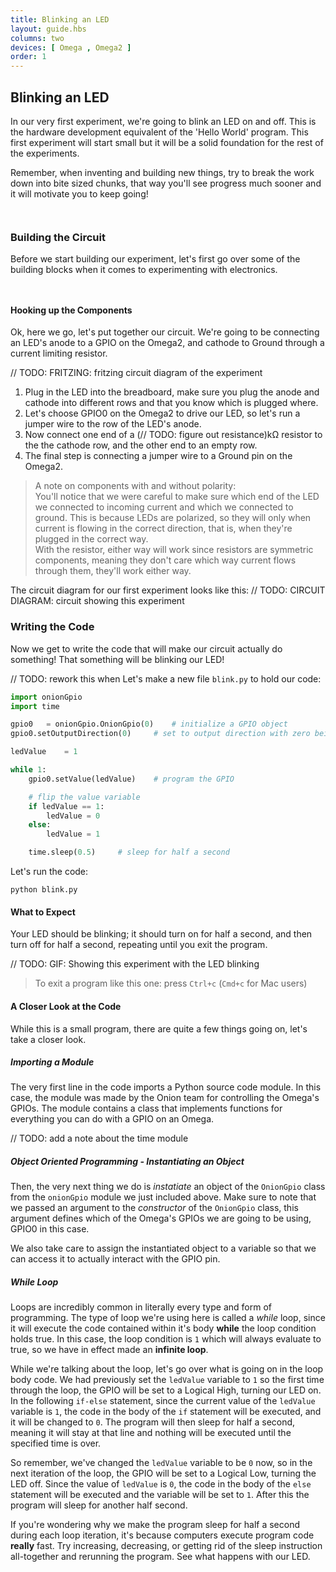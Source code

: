 ```yaml
---
title: Blinking an LED
layout: guide.hbs
columns: two
devices: [ Omega , Omega2 ]
order: 1
---
```


## Blinking an LED

In our very first experiment, we're going to blink an LED on and off. This is the hardware development equivalent of the 'Hello World' program. This first experiment will start small but it will be a solid foundation for the rest of the experiments.

Remember, when inventing and building new things, try to break the work down into bite sized chunks, that way you'll see progress much sooner and it will motivate you to keep going!


<!-- ### GPIO Pins as Outputs -->
```{r child = '../../shared/gpio-output.md'}
```

<!-- LEDs -->
```{r child = '../../shared/led.md'}
```

### Building the Circuit

Before we start building our experiment, let's first go over some of the building blocks when it comes to experimenting with electronics.


<!-- Jumper wires -->
```{r child = '../../shared/jumper-wires.md'}
```

<!-- Breadboard -->
```{r child = '../../shared/breadboard.md'}
```

#### Hooking up the Components

Ok, here we go, let's put together our circuit. We're going to be connecting an LED's anode to a GPIO on the Omega2, and cathode to Ground through a current limiting resistor.

// TODO: FRITZING: fritzing circuit diagram of the experiment

1. Plug in the LED into the breadboard, make sure you plug the anode and cathode into different rows and that you know which is plugged where.
2. Let's choose GPIO0 on the Omega2 to drive our LED, so let's run a jumper wire to the row of the LED's anode.
3. Now connect one end of a (// TODO: figure out resistance)kΩ resistor to the the cathode row, and the other end to an empty row.
4. The final step is connecting a jumper wire to a Ground pin on the Omega2.

> A note on components with and without polarity: <br>
> You'll notice  that we were careful to make sure which end of the LED we connected to incoming current and which we connected to ground. This is because LEDs are polarized, so they will only when current is flowing in the correct direction, that is, when they're plugged in the correct way. <br>
> With the resistor, either way will work since resistors are symmetric components, meaning they don't care which way current flows through them, they'll work either way.


The circuit diagram for our first experiment looks like this:
// TODO: CIRCUIT DIAGRAM: circuit showing this experiment


### Writing the Code

Now we get to write the code that will make our circuit actually do something! That something will be blinking our LED!

// TODO: rework this when
Let's make a new file `blink.py` to hold our code:
``` python
import onionGpio
import time

gpio0 	= onionGpio.OnionGpio(0)	# initialize a GPIO object
gpio0.setOutputDirection(0)		# set to output direction with zero being the default value

ledValue 	= 1

while 1:
	gpio0.setValue(ledValue)	# program the GPIO

	# flip the value variable
	if ledValue == 1:
		ledValue = 0
	else:
		ledValue = 1

	time.sleep(0.5)		# sleep for half a second
```

Let's run the code:
```
python blink.py
```

#### What to Expect

Your LED should be blinking; it should turn on for half a second, and then turn off for half a second, repeating until you exit the program.

// TODO: GIF: Showing this experiment with the LED blinking

> To exit a program like this one: press `Ctrl+c` (`Cmd+c` for Mac users)


#### A Closer Look at the Code

While this is a small program, there are quite a few things going on, let's take a closer look.

##### Importing a Module

The very first line in the code imports a Python source code module. In this case, the module was made by the Onion team for controlling the Omega's GPIOs. The module contains a class that implements functions for everything you can do with a GPIO on an Omega.

// TODO: add a note about the time module


##### Object Oriented Programming - Instantiating an Object

Then, the very next thing we do is *instatiate* an object of the `OnionGpio` class from the `onionGpio` module we just included above. Make sure to note that we passed an argument to the *constructor* of the `OnionGpio` class, this argument defines which of the Omega's GPIOs we are going to be using, GPIO0 in this case.

We also take care to assign the instantiated object to a variable so that we can access it to actually interact with the GPIO pin.


##### While Loop

Loops are incredibly common in literally every type and form of programming. The type of loop we're using here is called a *while* loop, since it will execute the code contained within it's body **while** the loop condition holds true. In this case, the loop condition is `1` which will always evaluate to true, so we have in effect made an **infinite loop**.

While we're talking about the loop, let's go over what is going on in the loop body code. We had previously set the `ledValue` variable to `1` so the first time through the loop, the GPIO will be set to a Logical High, turning our LED on. In the following `if-else` statement, since the current value of the `ledValue` variable is `1`, the code in the body of the `if` statement will be executed, and it will be changed to `0`. The program will then sleep for half a second, meaning it will stay at that line and nothing will be executed until the specified time is over.

So remember, we've changed the `ledValue` variable to be `0` now, so in the next iteration of the loop, the GPIO will be set to a Logical Low, turning the LED off. Since the value of `ledValue` is `0`, the code in the body of the `else` statement will be executed and the variable will be set to `1`. After this the program will sleep for another half second.

If you're wondering why we make the program sleep for half a second during each loop iteration, it's because computers execute program code **really** fast. Try increasing, decreasing, or getting rid of the sleep instruction all-together and rerunning the program. See what happens with our LED.
